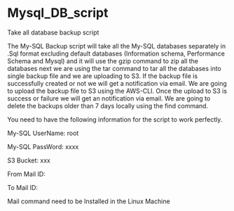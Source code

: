 # Mysql_DB_script
Take all database backup script


The My-SQL Backup script will take all the My-SQL databases separately in .Sql format excluding default databases (Information schema, Performance Schema and Mysql)
and it will use the  gzip command to zip all the databases next we are using the tar command to tar all the databases into single backup file and we are uploading to S3. If the backup file is successfully created or not we will get a notification via email.
We are going to upload the backup file to S3 using the AWS-CLI. Once the upload to S3 is success or failure we will get an notification via email.
We are going to delete the backups older than 7 days locally using the find command.

You need to have the following information for the script to work perfectly.

My-SQL UserName: root

My-SQL PassWord: xxxx

S3 Bucket: xxx

From Mail ID:

To Mail ID: 

Mail command need to be Installed in the Linux Machine
